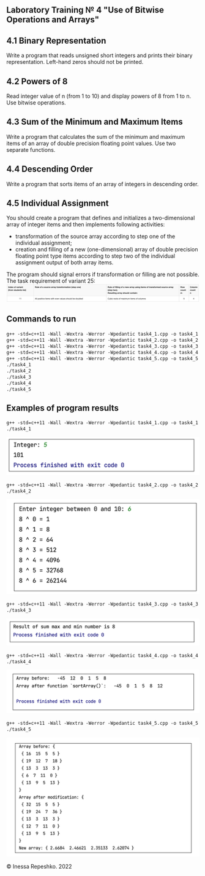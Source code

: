 ## Laboratory Training № 4 "Use of Bitwise Operations and Arrays"

## 4.1 Binary Representation

Write a program that reads unsigned short integers and prints their binary representation. Left-hand zeros should not be printed.

## 4.2 Powers of 8

Read integer value of n (from 1 to 10) and display powers of 8 from 1 to n. Use bitwise operations.

## 4.3 Sum of the Minimum and Maximum Items

Write a program that calculates the sum of the minimum and maximum items of an array of double precision floating point values. Use two separate functions.

## 4.4 Descending Order

Write a program that sorts items of an array of integers in descending order.

## 4.5 Individual Assignment

You should create a program that defines and initializes a two-dimensional array of integer items and then implements following activities:
* transformation of the source array according to step one of the individual assignment;
* creation and filling of a new (one-dimensional) array of double precision floating point type items according to step two of the individual assignment output of both array items.

The program should signal errors if transformation or filling are not possible.
The task requirement of variant 25:
![var25](https://github.com/InessaRepeshko/programming-basics/blob/main/part1/lab4/screens/var25.png)


## Commands to run
```
g++ -std=c++11 -Wall -Wextra -Werror -Wpedantic task4_1.cpp -o task4_1
g++ -std=c++11 -Wall -Wextra -Werror -Wpedantic task4_2.cpp -o task4_2
g++ -std=c++11 -Wall -Wextra -Werror -Wpedantic task4_3.cpp -o task4_3
g++ -std=c++11 -Wall -Wextra -Werror -Wpedantic task4_4.cpp -o task4_4
g++ -std=c++11 -Wall -Wextra -Werror -Wpedantic task4_5.cpp -o task4_5
./task4_1
./task4_2
./task4_3
./task4_4
./task4_5
```


## Examples of program results
```
g++ -std=c++11 -Wall -Wextra -Werror -Wpedantic task4_1.cpp -o task4_1
./task4_1
```
![task4_1](https://github.com/InessaRepeshko/programming-basics/blob/main/part1/lab4/screens/task4_1.png)

```
g++ -std=c++11 -Wall -Wextra -Werror -Wpedantic task4_2.cpp -o task4_2
./task4_2
```
![task4_2](https://github.com/InessaRepeshko/programming-basics/blob/main/part1/lab4/screens/task4_2.png)

```
g++ -std=c++11 -Wall -Wextra -Werror -Wpedantic task4_3.cpp -o task4_3
./task4_3
```
![task4_3](https://github.com/InessaRepeshko/programming-basics/blob/main/part1/lab4/screens/task4_3.png)

```
g++ -std=c++11 -Wall -Wextra -Werror -Wpedantic task4_4.cpp -o task4_4
./task4_4
```
![task4_4](https://github.com/InessaRepeshko/programming-basics/blob/main/part1/lab4/screens/task4_4.png)

```
g++ -std=c++11 -Wall -Wextra -Werror -Wpedantic task4_5.cpp -o task4_5
./task4_5
```
![task4_5](https://github.com/InessaRepeshko/programming-basics/blob/main/part1/lab4/screens/task4_5.png)

© Inessa Repeshko. 2022

